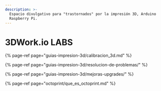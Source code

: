 ```yaml
---
description: >-
  Espacio divulgativo para "trastornados" por la impresión 3D, Arduino y
  Raspberry Pi.
---
```


# 3DWork.io LABS

{% page-ref page="guias-impresion-3d/calibracion\_3d.md" %}

{% page-ref page="guias-impresion-3d/resolucion-de-problemas/" %}

{% page-ref page="guias-impresion-3d/mejoras-upgrades/" %}

{% page-ref page="octoprint/que\_es\_octoprint.md" %}





